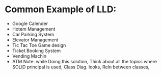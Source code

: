 # Common Example of LLD:

- Google Calender
- Hotem Management
- Car Parking System
- Elevator Management
- Tic Tac Toe Game design
- Ticket Booking System
- Vending Machin
- ATM
Note: while Doing this solution, Think about all the topics where SOLID principal is used, Class Diag. looks, Reln between classes,
